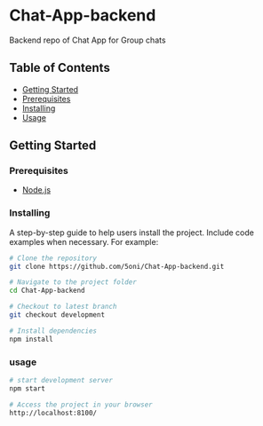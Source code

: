 # Chat-App-backend
Backend repo of Chat App for Group chats

## Table of Contents

- [Getting Started](#getting-started)
- [Prerequisites](#prerequisites)
- [Installing](#installing)
- [Usage](#usage)

## Getting Started

### Prerequisites

- [Node.js](https://nodejs.org/)

### Installing

A step-by-step guide to help users install the project. Include code examples when necessary. For example:

```bash
# Clone the repository
git clone https://github.com/5oni/Chat-App-backend.git

# Navigate to the project folder
cd Chat-App-backend

# Checkout to latest branch
git checkout development

# Install dependencies
npm install
```

### usage

```bash
# start development server
npm start

# Access the project in your browser
http://localhost:8100/
```
